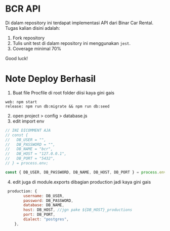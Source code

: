 # BCR API

Di dalam repository ini terdapat implementasi API dari Binar Car Rental.
Tugas kalian disini adalah:

1. Fork repository
2. Tulis unit test di dalam repository ini menggunakan `jest`.
3. Coverage minimal 70%

Good luck!

# Note Deploy Berhasil

1. Buat file Procfile di root folder diisi kaya gini gais

```Procfile
web: npm start
release: npm run db:migrate && npm run db:seed
```

2. open project > config > database.js
3. edit import env

```js
// INI DICOMMENT AJA
// const {
//   DB_USER = "",
//   DB_PASSWORD = "",
//   DB_NAME = "bcr",
//   DB_HOST = "127.0.0.1",
//   DB_PORT = "5432",
// } = process.env;

const { DB_USER, DB_PASSWORD, DB_NAME, DB_HOST, DB_PORT } = process.env;
```

4. edit juga di module.exports dibagian production jadi kaya gini gais

```js
 production: {
        username: DB_USER,
        password: DB_PASSWORD,
        database: DB_NAME,
        host: DB_HOST, //jgn pake ${DB_HOST}_productions
        port: DB_PORT,
        dialect: "postgres",
    },
```
